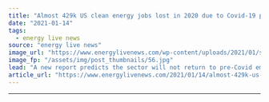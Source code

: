 ```yaml
---
title: "Almost 429k US clean energy jobs lost in 2020 due to Covid-19 pandemic"
date: "2021-01-14"
tags: 
  - energy live news
source: "energy live news"
image_url: "https://www.energylivenews.com/wp-content/uploads/2021/01/shutterstock_529456804.jpg"
image_fp: "/assets/img/post_thumbnails/56.jpg"
lead: "A new report predicts the sector will not return to pre-Covid employment rate until 2023 "
article_url: "https://www.energylivenews.com/2021/01/14/almost-429k-us-clean-energy-jobs-lost-in-2020-due-to-covid-19-pandemic/"
---
```


---

